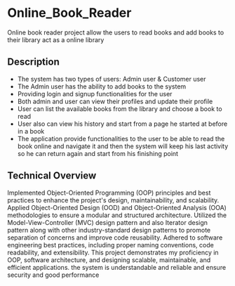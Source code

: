 # Online_Book_Reader
Online book reader project allow the users to read books and add books to their library 
act as a online library

## Description
- The system has two types of users: Admin user & Customer user
- The Admin user has the ability to add books to the system
- Providing login and signup functionalities for the user
- Both admin and user can view their profiles and update their profile
- User can list the available books from the library and choose a book to read
- User also can view his history and start from a page he started at before in a book
- The application provide functionalities to the user to be able to read the book online and navigate it and then the system will keep his last activity so he can return again and start from his finishing point

## Technical Overview
Implemented Object-Oriented Programming (OOP) principles and best practices to enhance the project's design, maintainability, and scalability. Applied Object-Oriented Design (OOD) and Object-Oriented Analysis (OOA) methodologies to ensure a modular and structured architecture. Utilized the Model-View-Controller (MVC) design pattern and also Iterator design pattern along with other industry-standard design patterns to promote separation of concerns and improve code reusability. Adhered to software engineering best practices, including proper naming conventions, code readability, and extensibility. This project demonstrates my proficiency in OOP, software architecture, and designing scalable, maintainable, and efficient applications. the system is understandable and reliable and ensure security and good performance
